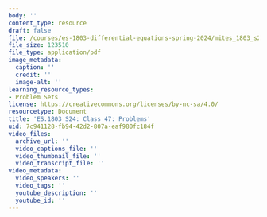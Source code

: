 ```yaml
---
body: ''
content_type: resource
draft: false
file: /courses/es-1803-differential-equations-spring-2024/mites_1803_s24_day47-problems.pdf
file_size: 123510
file_type: application/pdf
image_metadata:
  caption: ''
  credit: ''
  image-alt: ''
learning_resource_types:
- Problem Sets
license: https://creativecommons.org/licenses/by-nc-sa/4.0/
resourcetype: Document
title: 'ES.1803 S24: Class 47: Problems'
uid: 7c941128-fb94-42d2-807a-eaf980fc184f
video_files:
  archive_url: ''
  video_captions_file: ''
  video_thumbnail_file: ''
  video_transcript_file: ''
video_metadata:
  video_speakers: ''
  video_tags: ''
  youtube_description: ''
  youtube_id: ''
---
```

